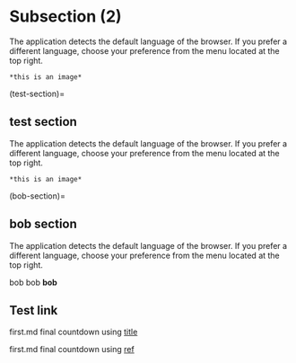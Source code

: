 # Subsection (2)
The application detects the default language of the browser. If you prefer a different language, choose your preference from the menu located at the top right.
```{figure} _static/images/11e.jpg
*this is an image*
```

(test-section)=
## test section
The application detects the default language of the browser. If you prefer a different language, choose your preference from the menu located at the top right.

```{figure} _static/images/marv.png
*this is an image*
```

(bob-section)=
## bob section
The application detects the default language of the browser. If you prefer a different language, choose your preference from the menu located at the top right.

bob
bob
**bob**
## Test link
first.md final countdown using [title](first.md#final-countdown)


first.md final countdown using [ref](first.md#final)

